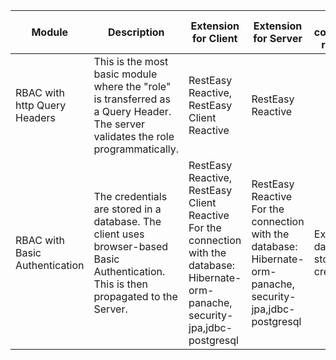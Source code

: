 | Module | Description | Extension for Client | Extension for Server | Other components required? |
| --- | --- | --- | --- | --- | 
| RBAC with http Query Headers|This is the most basic module where the "role" is transferred as a Query Header. The server validates the role programmatically.|RestEasy Reactive, RestEasy Client Reactive|RestEasy Reactive||
|RBAC with Basic Authentication|The credentials are stored in a database. The client uses browser-based Basic Authentication. This is then propagated to the Server. |RestEasy Reactive, RestEasy Client Reactive <br> For the connection with the database: Hibernate-orm-panache, security-jpa,jdbc-postgresql|RestEasy Reactive<br>For the connection with the database: Hibernate-orm-panache, security-jpa,jdbc-postgresql|External database to store user credentials|
